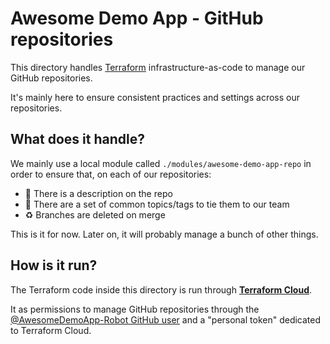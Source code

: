 # Awesome Demo App - GitHub repositories

This directory handles [Terraform](https://www.terraform.io/)
infrastructure-as-code to manage our GitHub repositories.

It's mainly here to ensure consistent practices and settings across our
repositories.

## What does it handle?

We mainly use a local module called `./modules/awesome-demo-app-repo` in order
to ensure that, on each of our repositories:

- 📝 There is a description on the repo
- 🛂 There are a set of common topics/tags to tie them to our team
- ♻ Branches are deleted on merge

This is it for now. Later on, it will probably manage a bunch of other things.

## How is it run?

The Terraform code inside this directory is run through [**Terraform
Cloud**](https://app.terraform.io/app/awesome-demo-app/workspaces/meta-github-repos).

It as permissions to manage GitHub repositories through the
[@AwesomeDemoApp-Robot GitHub user](https://github.com/AwesomeDemoApp-Robot)
and a "personal token" dedicated to Terraform Cloud.
